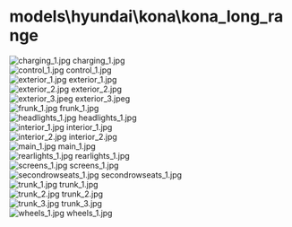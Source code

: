 <h1>models\hyundai\kona\kona_long_range</h1>
<div class="container text-center">
<div class="row">
<div class="col col-lg-2 col-6">
<img src="https://media.evkx.net/multimedia/models/hyundai/kona/kona_long_range/charging_1_xst.jpg" class="img-thumbnail" alt="charging_1.jpg">
charging_1.jpg
</div>
<div class="col col-lg-2 col-6">
<img src="https://media.evkx.net/multimedia/models/hyundai/kona/kona_long_range/control_1_xst.jpg" class="img-thumbnail" alt="control_1.jpg">
control_1.jpg
</div>
<div class="col col-lg-2 col-6">
<img src="https://media.evkx.net/multimedia/models/hyundai/kona/kona_long_range/exterior_1_xst.jpg" class="img-thumbnail" alt="exterior_1.jpg">
exterior_1.jpg
</div>
<div class="col col-lg-2 col-6">
<img src="https://media.evkx.net/multimedia/models/hyundai/kona/kona_long_range/exterior_2_xst.jpg" class="img-thumbnail" alt="exterior_2.jpg">
exterior_2.jpg
</div>
<div class="col col-lg-2 col-6">
<img src="https://media.evkx.net/multimedia/models/hyundai/kona/kona_long_range/exterior_3_xst.jpeg" class="img-thumbnail" alt="exterior_3.jpeg">
exterior_3.jpeg
</div>
<div class="col col-lg-2 col-6">
<img src="https://media.evkx.net/multimedia/models/hyundai/kona/kona_long_range/frunk_1_xst.jpg" class="img-thumbnail" alt="frunk_1.jpg">
frunk_1.jpg
</div>
<div class="col col-lg-2 col-6">
<img src="https://media.evkx.net/multimedia/models/hyundai/kona/kona_long_range/headlights_1_xst.jpg" class="img-thumbnail" alt="headlights_1.jpg">
headlights_1.jpg
</div>
<div class="col col-lg-2 col-6">
<img src="https://media.evkx.net/multimedia/models/hyundai/kona/kona_long_range/interior_1_xst.jpg" class="img-thumbnail" alt="interior_1.jpg">
interior_1.jpg
</div>
<div class="col col-lg-2 col-6">
<img src="https://media.evkx.net/multimedia/models/hyundai/kona/kona_long_range/interior_2_xst.jpg" class="img-thumbnail" alt="interior_2.jpg">
interior_2.jpg
</div>
<div class="col col-lg-2 col-6">
<img src="https://media.evkx.net/multimedia/models/hyundai/kona/kona_long_range/main_1_xst.jpg" class="img-thumbnail" alt="main_1.jpg">
main_1.jpg
</div>
<div class="col col-lg-2 col-6">
<img src="https://media.evkx.net/multimedia/models/hyundai/kona/kona_long_range/rearlights_1_xst.jpg" class="img-thumbnail" alt="rearlights_1.jpg">
rearlights_1.jpg
</div>
<div class="col col-lg-2 col-6">
<img src="https://media.evkx.net/multimedia/models/hyundai/kona/kona_long_range/screens_1_xst.jpg" class="img-thumbnail" alt="screens_1.jpg">
screens_1.jpg
</div>
<div class="col col-lg-2 col-6">
<img src="https://media.evkx.net/multimedia/models/hyundai/kona/kona_long_range/secondrowseats_1_xst.jpg" class="img-thumbnail" alt="secondrowseats_1.jpg">
secondrowseats_1.jpg
</div>
<div class="col col-lg-2 col-6">
<img src="https://media.evkx.net/multimedia/models/hyundai/kona/kona_long_range/trunk_1_xst.jpg" class="img-thumbnail" alt="trunk_1.jpg">
trunk_1.jpg
</div>
<div class="col col-lg-2 col-6">
<img src="https://media.evkx.net/multimedia/models/hyundai/kona/kona_long_range/trunk_2_xst.jpg" class="img-thumbnail" alt="trunk_2.jpg">
trunk_2.jpg
</div>
<div class="col col-lg-2 col-6">
<img src="https://media.evkx.net/multimedia/models/hyundai/kona/kona_long_range/trunk_3_xst.jpg" class="img-thumbnail" alt="trunk_3.jpg">
trunk_3.jpg
</div>
<div class="col col-lg-2 col-6">
<img src="https://media.evkx.net/multimedia/models/hyundai/kona/kona_long_range/wheels_1_xst.jpg" class="img-thumbnail" alt="wheels_1.jpg">
wheels_1.jpg
</div>
</div>
</div>
